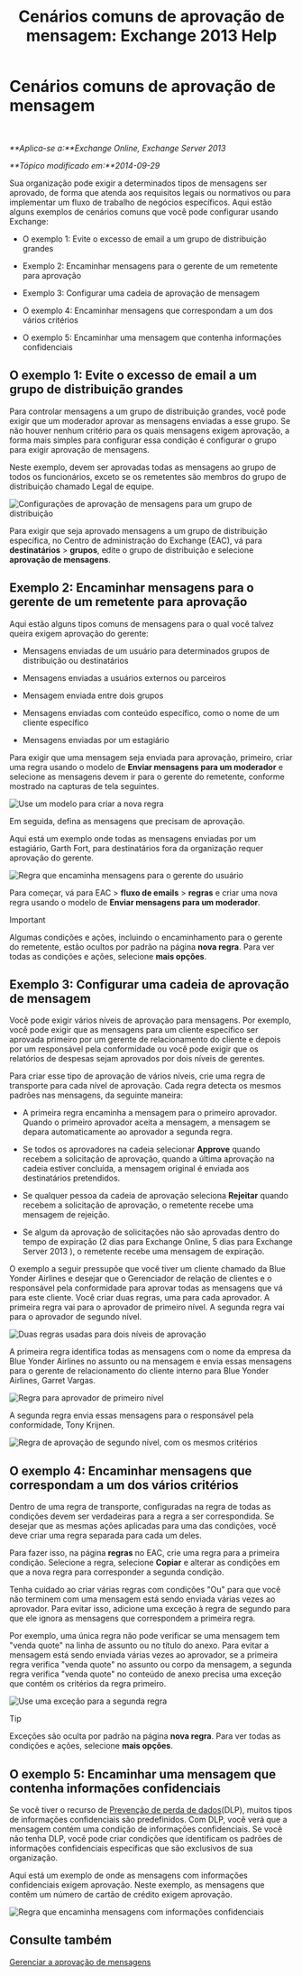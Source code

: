 ﻿---
title: 'Cenários comuns de aprovação de mensagem: Exchange 2013 Help'
TOCTitle: Cenários comuns de aprovação de mensagem
ms:assetid: 5c13a07e-c21d-4502-a9f9-fb801197e1dd
ms:mtpsurl: https://technet.microsoft.com/pt-br/library/Dd298007(v=EXCHG.150)
ms:contentKeyID: 50485684
ms.date: 05/22/2018
mtps_version: v=EXCHG.150
ms.translationtype: MT
---

# Cenários comuns de aprovação de mensagem

 

_**Aplica-se a:**Exchange Online, Exchange Server 2013_

_**Tópico modificado em:**2014-09-29_

Sua organização pode exigir a determinados tipos de mensagens ser aprovado, de forma que atenda aos requisitos legais ou normativos ou para implementar um fluxo de trabalho de negócios específicos. Aqui estão alguns exemplos de cenários comuns que você pode configurar usando Exchange:

  - O exemplo 1: Evite o excesso de email a um grupo de distribuição grandes

  - Exemplo 2: Encaminhar mensagens para o gerente de um remetente para aprovação

  - Exemplo 3: Configurar uma cadeia de aprovação de mensagem

  - O exemplo 4: Encaminhar mensagens que correspondam a um dos vários critérios

  - O exemplo 5: Encaminhar uma mensagem que contenha informações confidenciais

## O exemplo 1: Evite o excesso de email a um grupo de distribuição grandes

Para controlar mensagens a um grupo de distribuição grandes, você pode exigir que um moderador aprovar as mensagens enviadas a esse grupo. Se não houver nenhum critério para os quais mensagens exigem aprovação, a forma mais simples para configurar essa condição é configurar o grupo para exigir aprovação de mensagens.

Neste exemplo, devem ser aprovadas todas as mensagens ao grupo de todos os funcionários, exceto se os remetentes são membros do grupo de distribuição chamado Legal de equipe.

![Configurações de aprovação de mensagens para um grupo de distribuição](images/Dd298007.77721509-93f9-4a90-8d77-986db2b0acf4(EXCHG.150).png "Configurações de aprovação de mensagens para um grupo de distribuição")

Para exigir que seja aprovado mensagens a um grupo de distribuição específica, no Centro de administração do Exchange (EAC), vá para **destinatários** \> **grupos**, edite o grupo de distribuição e selecione **aprovação de mensagens**.

## Exemplo 2: Encaminhar mensagens para o gerente de um remetente para aprovação

Aqui estão alguns tipos comuns de mensagens para o qual você talvez queira exigem aprovação do gerente:

  - Mensagens enviadas de um usuário para determinados grupos de distribuição ou destinatários

  - Mensagens enviadas a usuários externos ou parceiros

  - Mensagem enviada entre dois grupos

  - Mensagens enviadas com conteúdo específico, como o nome de um cliente específico

  - Mensagens enviadas por um estagiário

Para exigir que uma mensagem seja enviada para aprovação, primeiro, criar uma regra usando o modelo de **Enviar mensagens para um moderador** e selecione as mensagens devem ir para o gerente do remetente, conforme mostrado na capturas de tela seguintes.

![Use um modelo para criar a nova regra](images/Dd298007.051a5653-1a09-4db4-908f-48b56cc8d13f(EXCHG.150).png "Use um modelo para criar a nova regra")

Em seguida, defina as mensagens que precisam de aprovação.

Aqui está um exemplo onde todas as mensagens enviadas por um estagiário, Garth Fort, para destinatários fora da organização requer aprovação do gerente.

![Regra que encaminha mensagens para o gerente do usuário](images/Dd298007.7f94c22e-b5ba-45a3-9ccd-31996b6c863a(EXCHG.150).png "Regra que encaminha mensagens para o gerente do usuário")

Para começar, vá para EAC \> **fluxo de emails** \> **regras** e criar uma nova regra usando o modelo de **Enviar mensagens para um moderador**.


> [!IMPORTANT]
> Algumas condições e ações, incluindo o encaminhamento para o gerente do remetente, estão ocultos por padrão na página <STRONG>nova regra</STRONG>. Para ver todas as condições e ações, selecione <STRONG>mais opções</STRONG>.



## Exemplo 3: Configurar uma cadeia de aprovação de mensagem

Você pode exigir vários níveis de aprovação para mensagens. Por exemplo, você pode exigir que as mensagens para um cliente específico ser aprovada primeiro por um gerente de relacionamento do cliente e depois por um responsável pela conformidade ou você pode exigir que os relatórios de despesas sejam aprovados por dois níveis de gerentes.

Para criar esse tipo de aprovação de vários níveis, crie uma regra de transporte para cada nível de aprovação. Cada regra detecta os mesmos padrões nas mensagens, da seguinte maneira:

  - A primeira regra encaminha a mensagem para o primeiro aprovador. Quando o primeiro aprovador aceita a mensagem, a mensagem se depara automaticamente ao aprovador a segunda regra.

  - Se todos os aprovadores na cadeia selecionar **Approve** quando recebem a solicitação de aprovação, quando a última aprovação na cadeia estiver concluída, a mensagem original é enviada aos destinatários pretendidos.

  - Se qualquer pessoa da cadeia de aprovação seleciona **Rejeitar** quando recebem a solicitação de aprovação, o remetente recebe uma mensagem de rejeição.

  - Se algum da aprovação de solicitações não são aprovadas dentro do tempo de expiração (2 dias para Exchange Online, 5 dias para Exchange Server 2013 ), o remetente recebe uma mensagem de expiração.

O exemplo a seguir pressupõe que você tiver um cliente chamado da Blue Yonder Airlines e desejar que o Gerenciador de relação de clientes e o responsável pela conformidade para aprovar todas as mensagens que vá para este cliente. Você criar duas regras, uma para cada aprovador. A primeira regra vai para o aprovador de primeiro nível. A segunda regra vai para o aprovador de segundo nível.

![Duas regras usadas para dois níveis de aprovação](images/Dd298007.29686c05-eaa0-42b9-86ad-d577f656392c(EXCHG.150).png "Duas regras usadas para dois níveis de aprovação")

A primeira regra identifica todas as mensagens com o nome da empresa da Blue Yonder Airlines no assunto ou na mensagem e envia essas mensagens para o gerente de relacionamento do cliente interno para Blue Yonder Airlines, Garret Vargas.

![Regra para aprovador de primeiro nível](images/Dd298007.e22d1c04-85c5-4227-88e6-b118d5593350(EXCHG.150).png "Regra para aprovador de primeiro nível")

A segunda regra envia essas mensagens para o responsável pela conformidade, Tony Krijnen.

![Regra de aprovação de segundo nível, com os mesmos critérios](images/Dd298007.5d888786-8e48-4459-ab86-8a4b9a016d58(EXCHG.150).png "Regra de aprovação de segundo nível, com os mesmos critérios")

## O exemplo 4: Encaminhar mensagens que correspondam a um dos vários critérios

Dentro de uma regra de transporte, configuradas na regra de todas as condições devem ser verdadeiras para a regra a ser correspondida. Se desejar que as mesmas ações aplicadas para uma das condições, você deve criar uma regra separada para cada um deles.

Para fazer isso, na página **regras** no EAC, crie uma regra para a primeira condição. Selecione a regra, selecione **Copiar** e alterar as condições em que a nova regra para corresponder a segunda condição.

Tenha cuidado ao criar várias regras com condições "Ou" para que você não terminem com uma mensagem está sendo enviada várias vezes ao aprovador. Para evitar isso, adicione uma exceção à regra de segundo para que ele ignora as mensagens que correspondem a primeira regra.

Por exemplo, uma única regra não pode verificar se uma mensagem tem "venda quote" na linha de assunto ou no título do anexo. Para evitar a mensagem está sendo enviada várias vezes ao aprovador, se a primeira regra verifica "venda quote" no assunto ou corpo da mensagem, a segunda regra verifica "venda quote" no conteúdo de anexo precisa uma exceção que contém os critérios da regra primeiro.

![Use uma exceção para a segunda regra](images/Dd298007.c39bbdcf-c619-4f84-8922-114ad1da824d(EXCHG.150).png "Use uma exceção para a segunda regra")


> [!TIP]
> Exceções são oculta por padrão na página <STRONG>nova regra</STRONG>. Para ver todas as condições e ações, selecione <STRONG>mais opções</STRONG>.



## O exemplo 5: Encaminhar uma mensagem que contenha informações confidenciais

Se você tiver o recurso de [Prevenção de perda de dados](technical-overview-of-dlp-data-loss-prevention-in-exchange.md)(DLP), muitos tipos de informações confidenciais são predefinidos. Com DLP, você verá que a mensagem contém uma condição de informações confidenciais. Se você não tenha DLP, você pode criar condições que identificam os padrões de informações confidenciais específicas que são exclusivos de sua organização.

Aqui está um exemplo de onde as mensagens com informações confidenciais exigem aprovação. Neste exemplo, as mensagens que contêm um número de cartão de crédito exigem aprovação.

![Regra que encaminha mensagens com informações confidenciais](images/Dd298007.7ec1ca74-5d20-42ea-a9ee-3a8b25beb7df(EXCHG.150).png "Regra que encaminha mensagens com informações confidenciais")

## Consulte também


[Gerenciar a aprovação de mensagens](manage-message-approval-exchange-2013-help.md)

